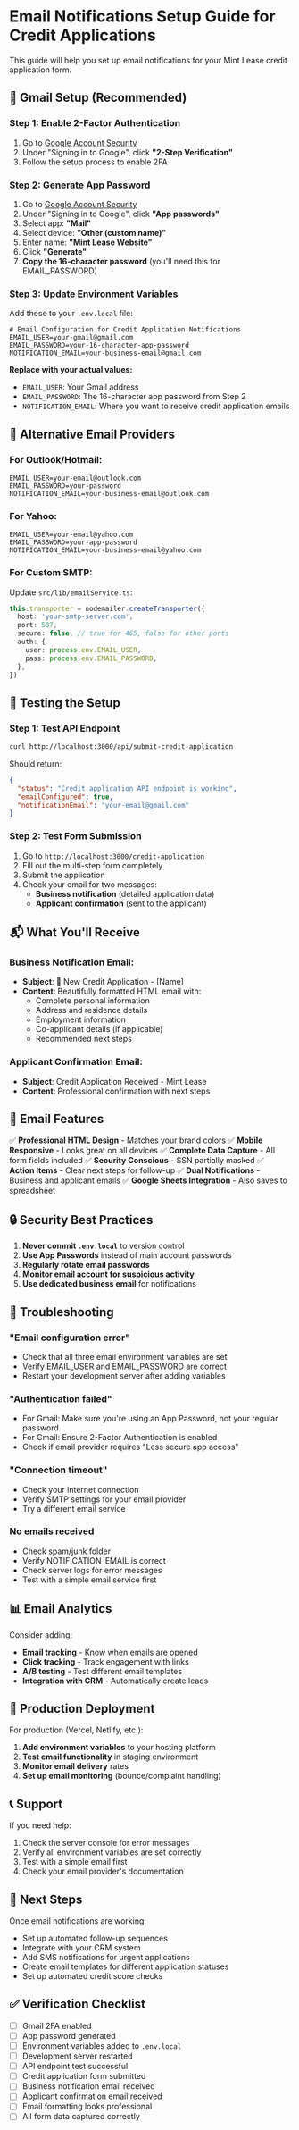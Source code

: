 # Email Notifications Setup Guide for Credit Applications

This guide will help you set up email notifications for your Mint Lease credit application form.

## 📧 **Gmail Setup (Recommended)**

### Step 1: Enable 2-Factor Authentication
1. Go to [Google Account Security](https://myaccount.google.com/security)
2. Under "Signing in to Google", click **"2-Step Verification"**
3. Follow the setup process to enable 2FA

### Step 2: Generate App Password
1. Go to [Google Account Security](https://myaccount.google.com/security)
2. Under "Signing in to Google", click **"App passwords"**
3. Select app: **"Mail"**
4. Select device: **"Other (custom name)"**
5. Enter name: **"Mint Lease Website"**
6. Click **"Generate"**
7. **Copy the 16-character password** (you'll need this for EMAIL_PASSWORD)

### Step 3: Update Environment Variables

Add these to your `.env.local` file:

```env
# Email Configuration for Credit Application Notifications
EMAIL_USER=your-gmail@gmail.com
EMAIL_PASSWORD=your-16-character-app-password
NOTIFICATION_EMAIL=your-business-email@gmail.com
```

**Replace with your actual values:**
- `EMAIL_USER`: Your Gmail address
- `EMAIL_PASSWORD`: The 16-character app password from Step 2
- `NOTIFICATION_EMAIL`: Where you want to receive credit application emails

## 🔧 **Alternative Email Providers**

### For Outlook/Hotmail:
```env
EMAIL_USER=your-email@outlook.com
EMAIL_PASSWORD=your-password
NOTIFICATION_EMAIL=your-business-email@outlook.com
```

### For Yahoo:
```env
EMAIL_USER=your-email@yahoo.com
EMAIL_PASSWORD=your-app-password
NOTIFICATION_EMAIL=your-business-email@yahoo.com
```

### For Custom SMTP:
Update `src/lib/emailService.ts`:
```typescript
this.transporter = nodemailer.createTransporter({
  host: 'your-smtp-server.com',
  port: 587,
  secure: false, // true for 465, false for other ports
  auth: {
    user: process.env.EMAIL_USER,
    pass: process.env.EMAIL_PASSWORD,
  },
})
```

## 🧪 **Testing the Setup**

### Step 1: Test API Endpoint
```bash
curl http://localhost:3000/api/submit-credit-application
```

Should return:
```json
{
  "status": "Credit application API endpoint is working",
  "emailConfigured": true,
  "notificationEmail": "your-email@gmail.com"
}
```

### Step 2: Test Form Submission
1. Go to `http://localhost:3000/credit-application`
2. Fill out the multi-step form completely
3. Submit the application
4. Check your email for two messages:
   - **Business notification** (detailed application data)
   - **Applicant confirmation** (sent to the applicant)

## 📬 **What You'll Receive**

### Business Notification Email:
- **Subject**: 🚗 New Credit Application - [Name]
- **Content**: Beautifully formatted HTML email with:
  - Complete personal information
  - Address and residence details
  - Employment information
  - Co-applicant details (if applicable)
  - Recommended next steps

### Applicant Confirmation Email:
- **Subject**: Credit Application Received - Mint Lease
- **Content**: Professional confirmation with next steps

## 🎨 **Email Features**

✅ **Professional HTML Design** - Matches your brand colors
✅ **Mobile Responsive** - Looks great on all devices
✅ **Complete Data Capture** - All form fields included
✅ **Security Conscious** - SSN partially masked
✅ **Action Items** - Clear next steps for follow-up
✅ **Dual Notifications** - Business and applicant emails
✅ **Google Sheets Integration** - Also saves to spreadsheet

## 🔒 **Security Best Practices**

1. **Never commit `.env.local`** to version control
2. **Use App Passwords** instead of main account passwords
3. **Regularly rotate email passwords**
4. **Monitor email account for suspicious activity**
5. **Use dedicated business email** for notifications

## 🚨 **Troubleshooting**

### "Email configuration error"
- Check that all three email environment variables are set
- Verify EMAIL_USER and EMAIL_PASSWORD are correct
- Restart your development server after adding variables

### "Authentication failed"
- For Gmail: Make sure you're using an App Password, not your regular password
- For Gmail: Ensure 2-Factor Authentication is enabled
- Check if email provider requires "Less secure app access"

### "Connection timeout"
- Check your internet connection
- Verify SMTP settings for your email provider
- Try a different email service

### No emails received
- Check spam/junk folder
- Verify NOTIFICATION_EMAIL is correct
- Check server logs for error messages
- Test with a simple email service first

## 📊 **Email Analytics**

Consider adding:
- **Email tracking** - Know when emails are opened
- **Click tracking** - Track engagement with links
- **A/B testing** - Test different email templates
- **Integration with CRM** - Automatically create leads

## 🚀 **Production Deployment**

For production (Vercel, Netlify, etc.):

1. **Add environment variables** to your hosting platform
2. **Test email functionality** in staging environment
3. **Monitor email delivery** rates
4. **Set up email monitoring** (bounce/complaint handling)

## 📞 **Support**

If you need help:
1. Check the server console for error messages
2. Verify all environment variables are set correctly
3. Test with a simple email first
4. Check your email provider's documentation

## 🎯 **Next Steps**

Once email notifications are working:
- Set up automated follow-up sequences
- Integrate with your CRM system
- Add SMS notifications for urgent applications
- Create email templates for different application statuses
- Set up automated credit score checks

## ✅ **Verification Checklist**

- [ ] Gmail 2FA enabled
- [ ] App password generated
- [ ] Environment variables added to `.env.local`
- [ ] Development server restarted
- [ ] API endpoint test successful
- [ ] Credit application form submitted
- [ ] Business notification email received
- [ ] Applicant confirmation email received
- [ ] Email formatting looks professional
- [ ] All form data captured correctly 